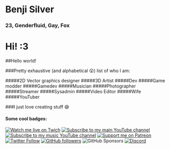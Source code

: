 # Benji Silver

### 23, Genderfluid, Gay, Fox

# Hi! :3

##Hello world!

###Pretty exhaustive (and alphabetical 😮) list of who I am:

#####2D Vector graphics designer
#####3D Artist
#####Dev
#####Game modder
#####Gamedev
#####Musician
#####Photographer
#####Streamer
#####Sysadmin
#####Video Editor
#####Wife
#####YouTuber

###I just love creating stuff 😅

#### Some cool badges:

 [![Watch me live on Twich](https://img.shields.io/twitch/status/benjithatfoxguy?style=social)](https://twitch.tv/benjithatfoxguy) [![Subscribe to my main YouTube channel](https://img.shields.io/youtube/channel/subscribers/UCkh2LBdoBAIcRM17te7sN_w?label=Main%20Channel%20%7C%20Subscribers&style=social)](https://youtube.com/c/benjithatfoxguy?sub_confirmation=1) [![Subscribe to my music YouTube channel](https://img.shields.io/youtube/channel/subscribers/UC60KFh04_GnF_t1aBlDgrVQ?label=Music%20Channel%20%7C%20Subscribers&style=social)](https://www.youtube.com/channel/UC60KFh04_GnF_t1aBlDgrVQ?sub_confirmation=1) [![Support me on Patreon](https://img.shields.io/endpoint.svg?url=https%3A%2F%2Fshieldsio-patreon.vercel.app%2Fapi%3Fusername%3DBenjiThatFoxGuy%26type%3Dpatrons&style=social)](https://patreon.com/BenjiThatFoxGuy) [![Twitter Follow](https://img.shields.io/twitter/follow/benjithebluefox?label=Followers&style=social)](https://twitter.com/benjithebluefox) [![GitHub followers](https://img.shields.io/github/followers/ddomino007?style=social)](https://github.com/ddomino007) ![GitHub Sponsors](https://img.shields.io/github/sponsors/ddomino007?logo=github&style=social) [![Discord](https://img.shields.io/discord/959465914024218705?label=Community&logo=discord&style=social)](https://link.benjifox.gay/discord)
